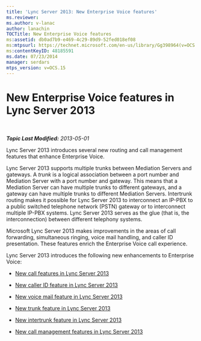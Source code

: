 ```yaml
---
title: 'Lync Server 2013: New Enterprise Voice features'
ms.reviewer: 
ms.author: v-lanac
author: lanachin
TOCTitle: New Enterprise Voice features
ms:assetid: db0ad7b9-e469-4c29-89d9-52fed018ef08
ms:mtpsurl: https://technet.microsoft.com/en-us/library/Gg398964(v=OCS.15)
ms:contentKeyID: 48185591
ms.date: 07/23/2014
manager: serdars
mtps_version: v=OCS.15
---
```


<div data-xmlns="http://www.w3.org/1999/xhtml">

<div class="topic" data-xmlns="http://www.w3.org/1999/xhtml" data-msxsl="urn:schemas-microsoft-com:xslt" data-cs="http://msdn.microsoft.com/en-us/">

<div data-asp="http://msdn2.microsoft.com/asp">

# New Enterprise Voice features in Lync Server 2013

</div>

<div id="mainSection">

<div id="mainBody">

<span> </span>

_**Topic Last Modified:** 2013-05-01_

Lync Server 2013 introduces several new routing and call management features that enhance Enterprise Voice.

Lync Server 2013 supports multiple trunks between Mediation Servers and gateways. A *trunk* is a logical association between a port number and Mediation Server with a port number and gateway. This means that a Mediation Server can have multiple trunks to different gateways, and a gateway can have multiple trunks to different Mediation Servers. Intertrunk routing makes it possible for Lync Server 2013 to interconnect an IP-PBX to a public switched telephone network (PSTN) gateway or to interconnect multiple IP-PBX systems. Lync Server 2013 serves as the glue (that is, the interconnection) between different telephony systems.

Microsoft Lync Server 2013 makes improvements in the areas of call forwarding, simultaneous ringing, voice mail handling, and caller ID presentation. These features enrich the Enterprise Voice call experience.

Lync Server 2013 introduces the following new enhancements to Enterprise Voice:

  - [New call features in Lync Server 2013](lync-server-2013-new-call-features.md)

  - [New caller ID feature in Lync Server 2013](lync-server-2013-new-caller-id-feature.md)

  - [New voice mail feature in Lync Server 2013](lync-server-2013-new-voice-mail-feature.md)

  - [New trunk feature in Lync Server 2013](lync-server-2013-new-trunk-feature.md)

  - [New intertrunk feature in Lync Server 2013](lync-server-2013-new-intertrunk-feature.md)

  - [New call management features in Lync Server 2013](lync-server-2013-new-call-management-features.md)

</div>

<span> </span>

</div>

</div>

</div>

